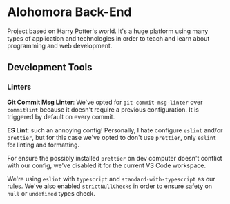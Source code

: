 # Alohomora Back-End

Project based on Harry Potter's world. It's a huge platform using many types of application and technologies in order to teach and learn about programming and web development.

## Development Tools

### Linters

**Git Commit Msg Linter**: We've opted for `git-commit-msg-linter` over `commitlint` because it doesn't require a previous configuration. It is triggered by default on every commit.

**ES Lint**: such an annoying config! Personally, I hate configure `eslint` and/or `prettier`, but for this case we've opted to don't use `prettier`, only `eslint` for linting and formatting.

For ensure the possibly installed `prettier` on dev computer doesn't conflict with our config, we've disabled it for the current VS Code workspace.

We're using `eslint` with `typescript` and `standard-with-typescript` as our rules. We've also enabled `strictNullChecks` in order to ensure safety on `null` or `undefined` types check.
